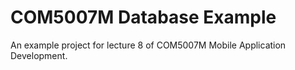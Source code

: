 # COM5007M Database Example

An example project for lecture 8 of COM5007M Mobile Application Development.